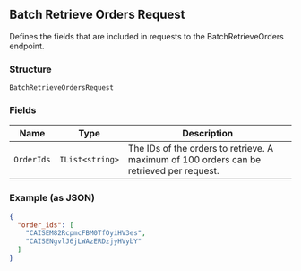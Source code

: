 ## Batch Retrieve Orders Request

Defines the fields that are included in requests to the
BatchRetrieveOrders endpoint.

### Structure

`BatchRetrieveOrdersRequest`

### Fields

| Name | Type | Description |
|  --- | --- | --- |
| `OrderIds` | `IList<string>` | The IDs of the orders to retrieve. A maximum of 100 orders can be retrieved per request. |

### Example (as JSON)

```json
{
  "order_ids": [
    "CAISEM82RcpmcFBM0TfOyiHV3es",
    "CAISENgvlJ6jLWAzERDzjyHVybY"
  ]
}
```

